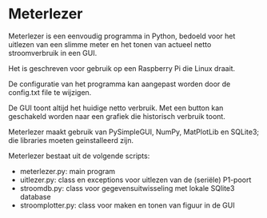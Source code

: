 # Meterlezer

Meterlezer is een eenvoudig programma in Python, bedoeld voor het uitlezen van een slimme meter en het tonen van actueel netto stroomverbruik in een GUI.

Het is geschreven voor gebruik op een Raspberry Pi die Linux draait.

De configuratie van het programma kan aangepast worden door de config.txt file te wijzigen.

De GUI toont altijd het huidige netto verbruik. Met een button kan geschakeld worden naar een grafiek die historisch verbruik toont.

Meterlezer maakt gebruik van PySimpleGUI, NumPy, MatPlotLib en SQLite3; die libraries moeten geinstalleerd zijn.

Meterlezer bestaat uit de volgende scripts:
- meterlezer.py: main program
- uitlezer.py: class en exceptions voor uitlezen van de (seriële) P1-poort
- stroomdb.py: class voor gegevensuitwisseling met lokale SQlite3 database
- stroomplotter.py: class voor maken en tonen van figuur in de GUI
